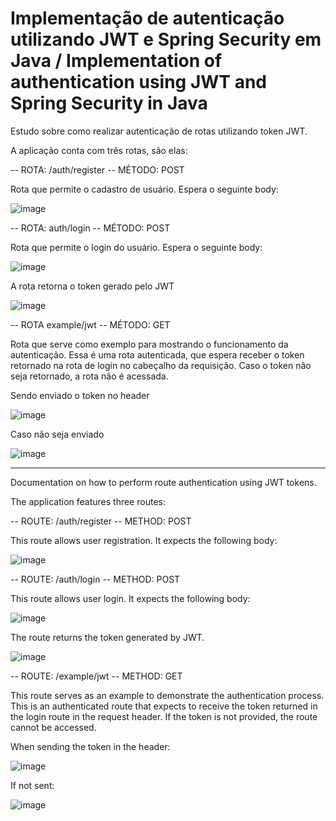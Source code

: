 # Implementação de autenticação utilizando JWT e Spring Security em Java / Implementation of authentication using JWT and Spring Security in Java

Estudo sobre como realizar autenticação de rotas utilizando token JWT.

A aplicação conta com três rotas, são elas:

-- ROTA: /auth/register -- MÉTODO: POST

Rota que permite o cadastro de usuário. Espera o seguinte body:

![image](https://github.com/gabrielgcosta/java-jwt-auth/assets/42680760/713ab283-2138-4479-8d7c-206822f6a2e2)

-- ROTA: auth/login -- MÉTODO: POST

Rota que permite o login do usuário. Espera o seguinte body:

![image](https://github.com/gabrielgcosta/java-jwt-auth/assets/42680760/896bff18-38ba-4d71-8dd0-f904ccf295a7)

A rota retorna o token gerado pelo JWT

![image](https://github.com/gabrielgcosta/java-jwt-auth/assets/42680760/4550cd5f-efbc-4bb6-a692-0b3ee0e85b84)

-- ROTA example/jwt -- MÉTODO: GET

Rota que serve como exemplo para mostrando o funcionamento da autenticação. Essa é uma rota autenticada, que espera receber o token retornado na rota de login no cabeçalho da requisição. Caso o token não seja retornado, a rota não é acessada.

Sendo enviado o token no header

![image](https://github.com/gabrielgcosta/java-jwt-auth/assets/42680760/e3682847-ddb4-4c9c-adf0-a6a1d09b619d)

Caso não seja enviado

![image](https://github.com/gabrielgcosta/java-jwt-auth/assets/42680760/4b1c1229-cbf3-45b7-ad82-146b3f6c379b)


-------------------------------------------------------------------------------------------

Documentation on how to perform route authentication using JWT tokens.

The application features three routes:

-- ROUTE: /auth/register -- METHOD: POST

This route allows user registration. It expects the following body:

![image](https://github.com/gabrielgcosta/java-jwt-auth/assets/42680760/713ab283-2138-4479-8d7c-206822f6a2e2)

-- ROUTE: /auth/login -- METHOD: POST

This route allows user login. It expects the following body:

![image](https://github.com/gabrielgcosta/java-jwt-auth/assets/42680760/896bff18-38ba-4d71-8dd0-f904ccf295a7)

The route returns the token generated by JWT.

![image](https://github.com/gabrielgcosta/java-jwt-auth/assets/42680760/4550cd5f-efbc-4bb6-a692-0b3ee0e85b84)

-- ROUTE: /example/jwt -- METHOD: GET

This route serves as an example to demonstrate the authentication process. This is an authenticated route that expects to receive the token returned in the login route in the request header. If the token is not provided, the route cannot be accessed.

When sending the token in the header:

![image](https://github.com/gabrielgcosta/java-jwt-auth/assets/42680760/e3682847-ddb4-4c9c-adf0-a6a1d09b619d)

If not sent:

![image](https://github.com/gabrielgcosta/java-jwt-auth/assets/42680760/4b1c1229-cbf3-45b7-ad82-146b3f6c379b)

